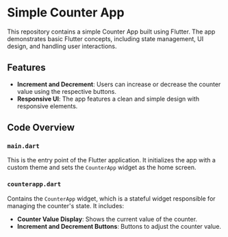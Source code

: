 # Simple Counter App

This repository contains a simple Counter App built using Flutter. The app demonstrates basic Flutter concepts, including state management, UI design, and handling user interactions.

## Features

- **Increment and Decrement**: Users can increase or decrease the counter value using the respective buttons.
- **Responsive UI**: The app features a clean and simple design with responsive elements.

## Code Overview

### `main.dart`

This is the entry point of the Flutter application. It initializes the app with a custom theme and sets the `CounterApp` widget as the home screen.

### `counterapp.dart`

Contains the `CounterApp` widget, which is a stateful widget responsible for managing the counter's state. It includes:
- **Counter Value Display**: Shows the current value of the counter.
- **Increment and Decrement Buttons**: Buttons to adjust the counter value.
